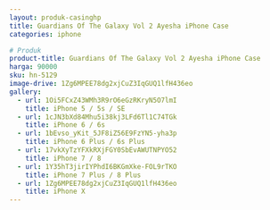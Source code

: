 ```yaml
---
layout: produk-casinghp
title: Guardians Of The Galaxy Vol 2 Ayesha iPhone Case
categories: iphone

# Produk
product-title: Guardians Of The Galaxy Vol 2 Ayesha iPhone Case
harga: 90000
sku: hn-5129
image-drive: 1Zg6MPEE78dg2xjCuZ3IqGUQ1lfH436eo
gallery:
  - url: 1Oi5FCxZ43WMh3R9rO6eGzRKryN5O7lmI
    title: iPhone 5 / 5s / SE
  - url: 1cJN3bXd84Mhu5i38kj3LFd6Tl1C74TGk
    title: iPhone 6 / 6s
  - url: 1bEvso_yKit_5JF8iZ56E9FzYN5-yha3p
    title: iPhone 6 Plus / 6s Plus
  - url: 17vkXyTzYFXkRXjFGY0SbEvAWUTNPYO52
    title: iPhone 7 / 8
  - url: 1Y35hT3jirIYPhdI6BKGmXke-FOL9rTKO
    title: iPhone 7 Plus / 8 Plus
  - url: 1Zg6MPEE78dg2xjCuZ3IqGUQ1lfH436eo
    title: iPhone X
---
```

